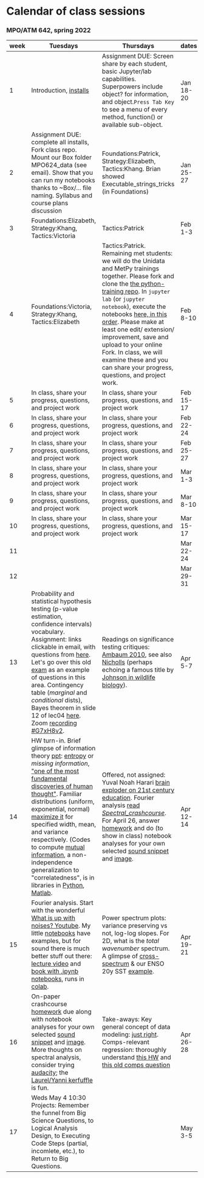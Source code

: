 # Calendar of class sessions 
### MPO/ATM 642, spring 2022

week | Tuesdays | Thursdays | dates
-----|----------|-----------|------
1 | Introduction, [installs](https://github.com/MPOcanes/MPO624_2022/blob/main/README.md) | Assignment DUE: Screen share by each student, basic Jupyter/lab capabilities. Superpowers include object? for information, and object.`Press Tab Key` to see a menu of every method, function() or available sub-object. | Jan 18-20
2 |Assignment DUE: complete all installs, Fork class repo. Mount our Box folder MPO624_data (see email). Show that you can run my notebooks thanks to ~Box/... file naming. Syllabus and course plans discussion |Foundations:Patrick, Strategy:Elizabeth, Tactics:Khang. Brian showed Executable_strings_tricks (in Foundations) | Jan 25-27
3 |Foundations:Elizabeth, Strategy:Khang, Tactics:Victoria  | Tactics:Patrick  | Feb 1-3
4 |Foundations:Victoria, Strategy:Khang, Tactics:Elizabeth  | Tactics:Patrick. Remaining met students: we will do the Unidata and MetPy trainings together. Please fork and clone the [the python-training repo](https://github.com/Unidata/python-training). In `jupyter lab` (or `jupyter notebook`), execute the notebooks [here, in this order](https://unidata.github.io/python-training/workshop/workshop-intro/). Please make at least one edit/ extension/ improvement, save and upload to your online Fork. In class, we will examine these and you can share your progress, questions, and project work. | Feb 8-10
5 |In class, share your progress, questions, and project work | In class, share your progress, questions, and project work | Feb 15-17
6 | In class, share your progress, questions, and project work |In class, share your progress, questions, and project work | Feb 22-24
7 |In class, share your progress, questions, and project work  |In class, share your progress, questions, and project work  | Feb 25-27
8 |In class, share your progress, questions, and project work  |In class, share your progress, questions, and project work  | Mar 1-3
9 |In class, share your progress, questions, and project work  |In class, share your progress, questions, and project work  | Mar 8-10
10|In class, share your progress, questions, and project work  |In class, share your progress, questions, and project work  | Mar 15-17
11|  |  | Mar 22-24
12|  |  | Mar 29-31
13| Probability and statistical hypothesis testing (p-value estimation, confidence intervals) vocabulary. Assignment: links clickable in email, with questions from [here](https://github.com/MPOcanes/MPO624-2020/blob/master/Course_Modules_Topics_Notebooks/Probability_vocabulary/README.md). Let's go over this old [exam](https://github.com/MPOcanes/MPO624-2020/blob/master/Testable_material_oldexams/Previous_Years_Exams/2018_ADA_Quiz1_Basicstats.toohard.pdf) as an example of questions in this area. Contingency table (*marginal* and *conditional* dists), Bayes theorem in slide 12 of lec04 [here](https://www.ldeo.columbia.edu/users/menke/edawm/eda_lectures/). Zoom [recording #G7xH8v2](https://miami.zoom.us/rec/share/HQrGgjjAgwyRoYA52xRz8tZRu__dzAJyM60HgbVkfoA9fh3Uah91_KTJqIhV1SFk.irmFjh2M2s7zNboG).| Readings on significance testing critiques: [Ambaum 2010](https://journals.ametsoc.org/doi/pdf/10.1175/2010JCLI3746.1), see also [Nicholls](https://journals.ametsoc.org/doi/pdf/10.1175/1520-0477%282001%29082%3C0981%3ACAATIO%3E2.3.CO%3B2) (perhaps echoing a famous title by [Johnson in wildlife biology](https://digitalcommons.unl.edu/cgi/viewcontent.cgi?article=1225&context=usgsnpwrc)).  | Apr 5-7
14| HW turn-in. Brief glimpse of information theory [ppt](https://github.com/MPOcanes/MPO624-2020/blob/master/presentations_and_images/Entropy_infotheory.pdf): [entropy](https://en.wikipedia.org/wiki/Entropy_\(information_theory\)) or *missing information*, ["one of the most fundamental discoveries of human thought"](https://www.maxent.net/).  Familiar distributions (uniform, exponential, normal) [maximize it](https://en.wikipedia.org/wiki/Maximum_entropy_probability_distribution#Uniform_and_piecewise_uniform_distributions) for specified width, mean, and variance respectively. (Codes to compute [mutual information](http://www.sefidian.com/2017/06/14/mutual-informationmi-entropy-implementations-python/), a non-independence generalization to "correlatedness", is in libraries in [Python](https://dit.readthedocs.io/en/latest/), [Matlab](https://github.com/PRML/PRMLT). | Offered, not assigned: Yuval Noah Harari [brain exploder on 21st century education](https://weather.rsmas.miami.edu/bmapes/http/pagestuff/Harari_21lessons_19education_20meaning.pdf). Fourier analysis [read *Spectral_crashcourse*](https://github.com/MPOcanes/MPO624-2020/tree/master/Course_Modules_Topics_Notebooks/series_analyses_and_FFT/Readings). For April 26, answer [homework](https://github.com/MPOcanes/MPO624_2022/blob/main/2022_Timeseries_Fourier_Assignment.md) and do (to show in class) notebook analyses for your own selected [sound snippet](https://github.com/MPOcanes/MPO624_2022/blob/main/Notebooks/FFT_sound_wavfiles.ipynb) and [image](https://github.com/MPOcanes/MPO624_2022/blob/main/Notebooks/cloudwaves_image_fft2_power_recon.ipynb). | Apr 12-14
15| Fourier analysis. Start with the wonderful [What is up with noises? Youtube](https://www.youtube.com/watch?v=i_0DXxNeaQ0). My little [notebooks](https://github.com/MPOcanes/MPO624-2020/tree/master/Course_Modules_Topics_Notebooks/series_analyses_and_FFT) have examples, but for sound there is much better stuff out there: [lecture video](https://www.youtube.com/watch?v=0ALKGR0I5MA) and [book with .ipynb notebooks](https://greenteapress.com/wp/think-dsp/), runs in [colab](https://colab.research.google.com/github/AllenDowney/ThinkDSP/blob/master/code/chap01preview.ipynb). | Power spectrum plots: variance preserving vs not, log-log slopes. For 2D, what is the *total wavenumber* spectrum. A glimpse of [cross-spectrum](https://atmos.washington.edu/~dennis/552_Notes_6c.pdf) & our ENSO 20y SST [example](https://github.com/MPOcanes/MPO624-2020/blob/master/Course_Modules_Topics_Notebooks/series_analyses_and_FFT/Cospectra_2series/cospec.sst.latersst.pdf.pdf). | Apr 19-21
16| On-paper crashcourse [homework](https://github.com/MPOcanes/MPO624_2022/blob/main/2022_Timeseries_Fourier_Assignment.md) due along with notebook analyses for your own selected [sound snippet](https://github.com/MPOcanes/MPO624_2022/blob/main/Notebooks/FFT_sound_wavfiles.ipynb) and [image](https://github.com/MPOcanes/MPO624_2022/blob/main/Notebooks/cloudwaves_image_fft2_power_recon.ipynb). More thoughts on spectral analysis, consider trying [audacity](https://www.audacityteam.org/download/); the [Laurel/Yanni kerfuffle](https://www.nytimes.com/interactive/2018/05/16/upshot/audio-clip-yanny-laurel-debate.html) is fun. | Take-aways: Key general concept of data modeling: [just right](https://stanford.edu/~shervine/teaching/cs-229/cheatsheet-machine-learning-tips-and-tricks#diagnostics). Comps-relevant regression: thoroughly understand [this HW](https://github.com/MPOcanes/MPO624-2020/blob/master/Testable_material_oldexams/WordProblemHeatFlux.pdf) and [this old comps question](https://github.com/MPOcanes/MPO624-2020/blob/master/Testable_material_oldexams/Previous_Years_Exams/CompsQ_regression2012_for2016class.pdf) | Apr 26-28
17| Weds May 4 10:30 Projects: Remember the funnel from Big Science Questions, to Logical Analysis Design, to Executing Code Steps (partial, incomlete, etc.), to Return to Big Questions.  |  | May 3-5
